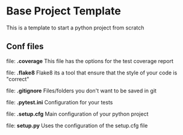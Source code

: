 # Base Project Template

This is a template to start a python project from scratch

## Conf files
file: **.coverage**
This file has the options for the test coverage report

file: **.flake8**
Flake8 its a tool that ensure that the style of your code is "correct"

file: **.gitignore**
Files/folders you don't want to be saved in git

file: **.pytest.ini**
Configuration for your tests

file: **.setup.cfg**
Main configuration of your python project

file: **setup.py**
Uses the configuration of the setup.cfg file
